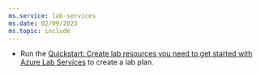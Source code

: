 ```yaml
---
ms.service: lab-services
ms.date: 02/09/2023
ms.topic: include
---
```


- Run the [Quickstart: Create lab resources you need to get started with Azure Lab Services](../quick-create-resources.md) to create a lab plan.